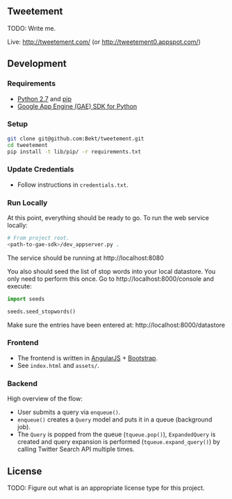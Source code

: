 ## Tweetement
TODO: Write me.

Live: http://tweetement.com/ (or http://tweetement0.appspot.com/)

## Development
### Requirements
* [Python 2.7](https://www.python.org/downloads/) and [pip](https://pip.pypa.io/en/latest/installing.html)
* [Google App Engine (GAE) SDK for
  Python](https://cloud.google.com/appengine/downloads)

### Setup
```bash
git clone git@github.com:Bekt/tweetement.git
cd tweetement
pip install -t lib/pip/ -r requirements.txt
```

### Update Credentials
* Follow instructions in `credentials.txt`.

### Run Locally
At this point, everything should be ready to go. To run the web service
locally:
```bash
# From project root.
<path-to-gae-sdk>/dev_appserver.py .
```

The service should be running at http://localhost:8080

You also should seed the list of stop words into your local datastore.
You only need to perform this once. Go to http://localhost:8000/console and execute:
```py
import seeds

seeds.seed_stopwords()
```

Make sure the entries have been entered at:
http://localhost:8000/datastore

### Frontend
* The frontend is written in [AngularJS](https://angularjs.org/) +
  [Bootstrap](http://getbootstrap.com/).
* See `index.html` and `assets/`.

### Backend
High overview of the flow:
* User submits a query via `enqueue()`.
* `enqueue()` creates a `Query` model and puts it in a queue (background
  job).
* The `Query` is popped from the queue (`tqueue.pop()`), `ExpandedQuery` is
  created and query expansion is performed (`tqueue.expand_query()`) by
calling Twitter Search API multiple times.

## License
TODO: Figure out what is an appropriate license type for this project.
